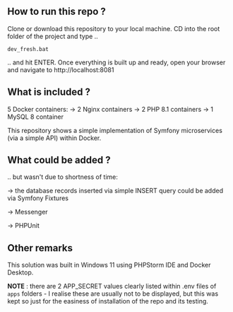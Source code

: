 ## How to run this repo ?
Clone or download this repository to your local machine. CD into the root folder of the project and type ..
```
dev_fresh.bat
```
.. and hit ENTER.
Once everything is built up and ready, open your browser and navigate to http://localhost:8081

## What is included ?
5 Docker containers:
-> 2 Nginx containers
-> 2 PHP 8.1 containers
-> 1 MySQL 8 container

This repository shows a simple implementation of Symfony microservices (via a simple API) within Docker.

## What could be added ?
.. but wasn't due to shortness of time:

  -> the database records inserted via simple INSERT query could be added via Symfony Fixtures

  -> Messenger
  
  -> PHPUnit
  
## Other remarks
This solution was built in Windows 11 using PHPStorm IDE and Docker Desktop.

**NOTE** : there are 2 APP_SECRET values clearly listed within .env files of `apps` folders - I realise these are usually not to be displayed, but this was kept so just for the easiness of installation of the repo and its testing.
